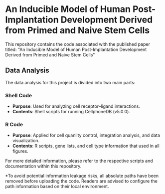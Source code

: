 # An Inducible Model of Human Post-Implantation Development Derived from Primed and Naive Stem Cells

This repository contains the code associated with the published paper titled: "An Inducible Model of Human Post-Implantation Development Derived from Primed and Naive Stem Cells"

## Data Analysis

The data analysis for this project is divided into two main parts:

### Shell Code
- **Purpose**: Used for analyzing cell receptor–ligand interactions.
- **Contents**: Shell scripts for running CellphoneDB (v5.0.0).

### R Code
- **Purpose**: Applied for cell quanlity control, integration analysis, and data visualization.
- **Contents**: R scripts, gene lists, and cell type information that used in all figures.

For more detailed information, please refer to the respective scripts and documentation within this repository.

*To avoid potential information leakage risks, all absolute paths have been removed before uploading the code. Readers are advised to configure the path information based on their local environment.
